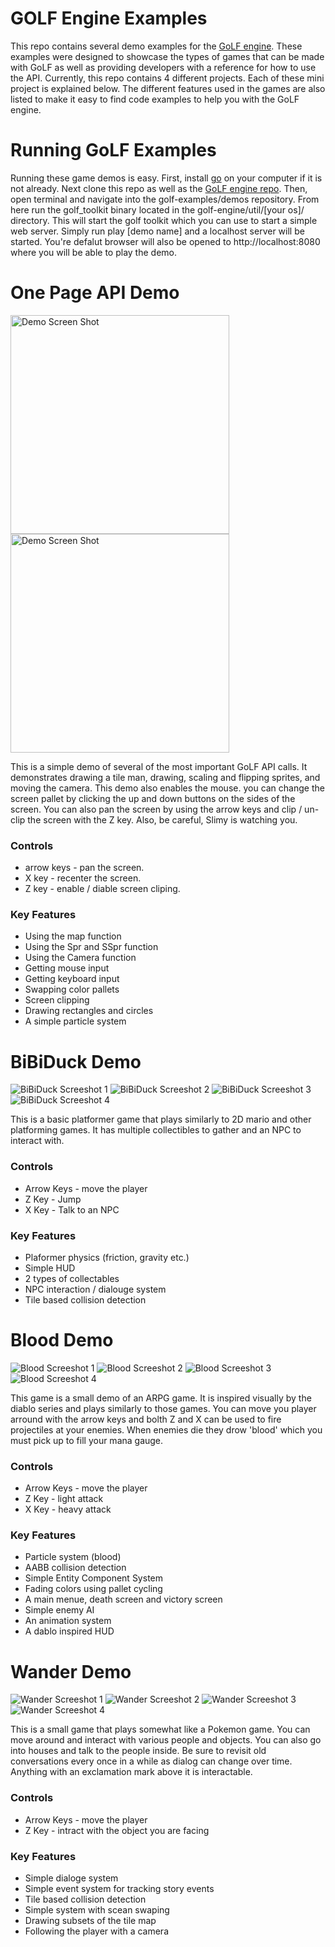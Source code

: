 
# GOLF Engine Examples

This repo contains several demo examples for the [GoLF engine](https://github.com/bjatkin/golf-engine). These examples
were designed to showcase the types of games that can be made with GoLF as well as providing developers with a reference
for how to use the API. Currently, this repo contains 4 different projects. Each of these mini project is explained below.
The different features used in the games are also listed to make it easy to find code examples to help you with the
GoLF engine.

# Running GoLF Examples

Running these game demos is easy. First, install [go](https://golang.org/) on your computer if it is not already.
Next clone this repo as well as the [GoLF engine repo](https://github.com/bjatkin/golf-engine). Then, open terminal
and navigate into the golf-examples/demos repository. From here run the golf_toolkit binary located 
in the golf-engine/util/[your os]/ directory. This will start the golf toolkit which you can use to 
start a simple web server. Simply run play [demo name] and a localhost server will be started. 
You're defalut browser will also be opened to http://localhost:8080 where you will be able to play the demo.

# One Page API Demo
<img src="https://github.com/bjatkin/golf-examples/blob/master/images/APIDemo.png" alt="Demo Screen Shot" style="width: 350; display: inline-block" >
<img src="https://github.com/bjatkin/golf-examples/blob/master/images/APIDemo.png" alt="Demo Screen Shot" style="width: 350; display: inline-block" ><br>
<!-- ![Demo Screen Shot](https://github.com/bjatkin/golf-examples/blob/master/images/APIDemo.png) -->

This is a simple demo of several of the most important GoLF API calls. It demonstrates drawing a tile man, drawing, scaling and flipping sprites, and moving the camera. This demo also enables the mouse. you can change
the screen pallet by clicking the up and down buttons
on the sides of the screen. You can also pan the screen
by using the arrow keys and clip / un-clip the screen
with the Z key. Also, be careful, Slimy is watching you.

### Controls
 * arrow keys - pan the screen.
 * X key - recenter the screen.
 * Z key - enable / diable screen cliping.

### Key Features
 * Using the map function
 * Using the Spr and SSpr function
 * Using the Camera function
 * Getting mouse input
 * Getting keyboard input
 * Swapping color pallets
 * Screen clipping
 * Drawing rectangles and circles
 * A simple particle system

# BiBiDuck Demo

![BiBiDuck Screeshot 1](https://github.com/bjatkin/golf-examples/blob/master/images/bibiDuck1.png)
![BiBiDuck Screeshot 2](https://github.com/bjatkin/golf-examples/blob/master/images/bibiDuck2.png)
![BiBiDuck Screeshot 3](https://github.com/bjatkin/golf-examples/blob/master/images/bibiDuck3.png)
![BiBiDuck Screeshot 4](https://github.com/bjatkin/golf-examples/blob/master/images/bibiDuck4.png)

This is a basic platformer game that plays similarly to 
2D mario and other platforming games. It has multiple
collectibles to gather and an NPC to interact with.

### Controls
 * Arrow Keys - move the player
 * Z Key - Jump
 * X Key - Talk to an NPC

### Key Features
 * Plaformer physics (friction, gravity etc.)
 * Simple HUD
 * 2 types of collectables
 * NPC interaction / dialouge system
 * Tile based collision detection

# Blood Demo

![Blood Screeshot 1](https://github.com/bjatkin/golf-examples/blob/master/images/blood1.png)
![Blood Screeshot 2](https://github.com/bjatkin/golf-examples/blob/master/images/blood2.png)
![Blood Screeshot 3](https://github.com/bjatkin/golf-examples/blob/master/images/blood3.png)
![Blood Screeshot 4](https://github.com/bjatkin/golf-examples/blob/master/images/blood4.png)

This game is a small demo of an ARPG game. It is inspired
visually by the diablo series and plays similarly to
those games. You can move you player arround with the
arrow keys and bolth Z and X can be used to fire
projectiles at your enemies. When enemies die they
drow 'blood' which you must pick up to fill your mana
gauge.

### Controls
 * Arrow Keys - move the player
 * Z Key - light attack
 * X Key - heavy attack

### Key Features
 * Particle system (blood)
 * AABB collision detection
 * Simple Entity Component System
 * Fading colors using pallet cycling
 * A main menue, death screen and victory screen
 * Simple enemy AI
 * An animation system
 * A dablo inspired HUD

# Wander Demo

![Wander Screeshot 1](https://github.com/bjatkin/golf-examples/blob/master/images/wander1.png)
![Wander Screeshot 2](https://github.com/bjatkin/golf-examples/blob/master/images/wander2.png)
![Wander Screeshot 3](https://github.com/bjatkin/golf-examples/blob/master/images/wander3.png)
![Wander Screeshot 4](https://github.com/bjatkin/golf-examples/blob/master/images/wander4.png)

This is a small game that plays somewhat like a Pokemon
game. You can move around and interact with various people and objects. You can also go into houses and 
talk to the people inside. Be sure to revisit old
conversations every once in a while as dialog can
change over time. Anything with an exclamation mark
above it is interactable.

### Controls
 * Arrow Keys - move the player
 * Z Key - intract with the object you are facing

### Key Features
 * Simple dialoge system
 * Simple event system for tracking story events
 * Tile based collision detection
 * Simple system with scean swaping
 * Drawing subsets of the tile map
 * Following the player with a camera